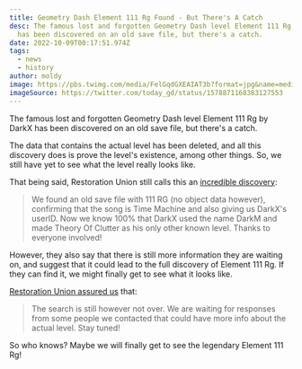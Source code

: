 ```yaml
---
title: Geometry Dash Element 111 Rg Found - But There's A Catch
desc: T﻿he famous lost and forgotten Geometry Dash level Element 111 Rg by DarkX
  has been discovered on an old save file, but there's a catch.
date: 2022-10-09T00:17:51.974Z
tags:
  - news
  - history
author: moldy
image: https://pbs.twimg.com/media/FelGqdGXEAIAT3b?format=jpg&name=medium
imageSource: https://twitter.com/today_gd/status/1578871168383127553
---
```

T﻿he famous lost and forgotten Geometry Dash level Element 111 Rg by DarkX has been discovered on an old save file, but there's a catch.

T﻿he data that contains the actual level has been deleted, and all this discovery does is prove the level's existence, among other things. So, we still have yet to see what the level really looks like.

T﻿hat being said, Restoration Union still calls this an [incredible discovery](https://twitter.com/Restoration_Uni/status/1578737984907935744):

> We found an old save file with 111 RG (no object data however), confirming that the song is Time Machine and also giving us DarkX's userID. Now we know 100% that DarkX used the name DarkM and made Theory Of Clutter as his only other known level. Thanks to everyone involved!

H﻿owever, they also say that there is still more information they are waiting on, and suggest that it could lead to the full discovery of Element 111 Rg. If they can find it, we might finally get to see what it looks like.

[R﻿estoration Union assured us](https://twitter.com/Restoration_Uni/status/1578738629979287552) that:

> The search is still however not over. We are waiting for responses from some people we contacted that could have more info about the actual level. Stay tuned!

S﻿o who knows? Maybe we will finally get to see the legendary Element 111 Rg!